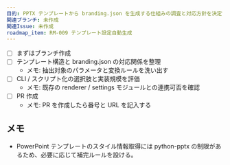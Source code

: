```yaml
---
目的: PPTX テンプレートから branding.json を生成する仕組みの調査と対応方針を決定する
関連ブランチ: 未作成
関連Issue: 未作成
roadmap_item: RM-009 テンプレート設定自動生成
---
```


- [ ] まずはブランチ作成
- [ ] テンプレート構造と branding.json の対応関係を整理
  - メモ: 抽出対象のパラメータと変換ルールを洗い出す
- [ ] CLI / スクリプト化の選択肢と実装規模を評価
  - メモ: 既存の renderer / settings モジュールとの連携可否を確認
- [ ] PR 作成
  - メモ: PR を作成したら番号と URL を記入する

## メモ
- PowerPoint テンプレートのスタイル情報取得には python-pptx の制限があるため、必要に応じて補完ルールを設ける。
